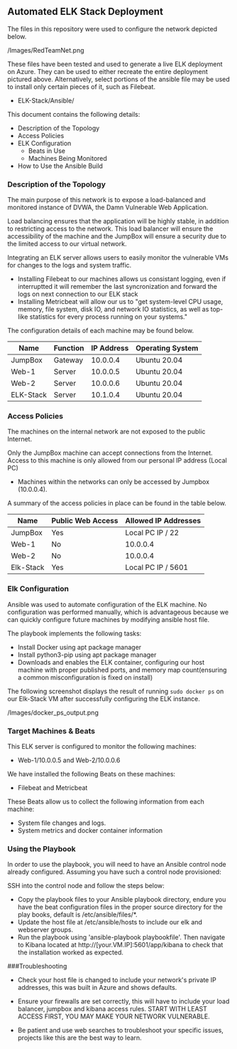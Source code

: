## Automated ELK Stack Deployment

The files in this repository were used to configure the network depicted below.

/Images/RedTeamNet.png

These files have been tested and used to generate a live ELK deployment on Azure. They can be used to either recreate the entire deployment pictured above. Alternatively, select portions of the ansible file may be used to install only certain pieces of it, such as Filebeat.

  - ELK-Stack/Ansible/

This document contains the following details:
- Description of the Topology
- Access Policies
- ELK Configuration
  - Beats in Use
  - Machines Being Monitored
- How to Use the Ansible Build


### Description of the Topology

The main purpose of this network is to expose a load-balanced and monitored instance of DVWA, the Damn Vulnerable Web Application.

Load balancing ensures that the application will be highly stable, in addition to restricting access to the network.
This load balancer will ensure the accessibility of the machine and the JumpBox will ensure a security due to the limited access to our virtual network.

Integrating an ELK server allows users to easily monitor the vulnerable VMs for changes to the logs and system traffic.
- Installing Filebeat to our machines allows us consistant logging, even if interruptted it will remember the last syncronization and forward the logs on next connection to our ELK stack
- Installing Metricbeat will allow our us to "get system-level CPU usage, memory, file system, disk IO, and network IO statistics, as well as top-like statistics for every process running on your systems."

The configuration details of each machine may be found below.

| Name     | Function | IP Address | Operating System |
|----------|----------|------------|------------------|
| JumpBox  | Gateway  | 10.0.0.4   | Ubuntu 20.04     |
| Web-1    | Server   | 10.0.0.5   | Ubuntu 20.04     |
| Web-2    | Server   | 10.0.0.6   | Ubuntu 20.04     |
| ELK-Stack| Server   | 10.1.0.4   | Ubuntu 20.04     |

### Access Policies

The machines on the internal network are not exposed to the public Internet. 

Only the JumpBox machine can accept connections from the Internet. Access to this machine is only allowed from our personal IP address (Local PC)

- Machines within the networks can only be accessed by Jumpbox  (10.0.0.4).


A summary of the access policies in place can be found in the table below.

| Name     | Public Web Access   | Allowed IP Addresses |
|----------|---------------------|----------------------|
| JumpBox  | Yes                 | Local PC IP / 22     |
| Web-1    | No                  | 10.0.0.4             |
| Web-2    | No                  | 10.0.0.4             |
| Elk-Stack| Yes                 | Local PC IP / 5601   |

### Elk Configuration

Ansible was used to automate configuration of the ELK machine. No configuration was performed manually, which is advantageous because we can quickly configure future machines by modifying ansible host file.

The playbook implements the following tasks:
- Install Docker using apt package manager
- Install python3-pip using apt package manager
- Downloads and enables the ELK container, configuring our host machine with proper published ports, and memory map count(ensuring a common misconfiguration is fixed on install)

The following screenshot displays the result of running `sudo docker ps` on our Elk-Stack VM after successfully configuring the ELK instance.

/Images/docker_ps_output.png

### Target Machines & Beats
This ELK server is configured to monitor the following machines:
- Web-1/10.0.0.5 and Web-2/10.0.0.6

We have installed the following Beats on these machines:
- Filebeat and Metricbeat

These Beats allow us to collect the following information from each machine:
- System file changes and logs.
- System metrics and docker container information

### Using the Playbook
In order to use the playbook, you will need to have an Ansible control node already configured. Assuming you have such a control node provisioned: 

SSH into the control node and follow the steps below:
- Copy the playbook files to your Ansible playbook directory, endure you have the beat configuration files in the proper source directory for the play books, default is /etc/ansible/files/*.
- Update the host file at /etc/ansible/hosts to include our elk and webserver groups.
- Run the playbook using 'ansible-playbook playbookfile'. Then navigate to Kibana located at http://[your.VM.IP]:5601/app/kibana to check that the installation worked as expected.

###Troubleshooting
- Check your host file is changed to include your network's private IP addresses, this was built in Azure and shows defaults.

- Ensure your firewalls are set correctly, this will have to include your load balancer, jumpbox and kibana access rules. START WITH LEAST ACCESS FIRST, YOU MAY MAKE YOUR NETWORK VULNERABLE.

- Be patient and use web searches to troubleshoot your specific issues, projects like this are the best way to learn. 
